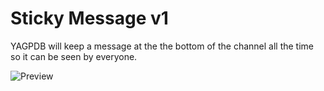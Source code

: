 # Sticky Message v1

YAGPDB will keep a message at the the bottom of the channel all the time so it can be seen by everyone.  

![Preview](https://i.imgur.com/8S0TSa7.gif "Preview of the command")  